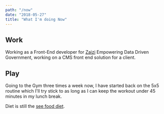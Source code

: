 ```yaml
---
path: "/now"
date: "2018-05-27"
title: "What I'm doing Now"
---
```


## Work

Working as a Front-End developer for [Zaizi] Empowering Data Driven
Government, working on a CMS front end solution for a client.

## Play

Going to the Gym three times a week now, I have started back on the
5x5 routine which I'll try stick to as long as I can keep the workout
under 45 minutes in my lunch break.

Diet is still the [see food diet].

<!-- Links -->

[zaizi]: https://www.linkedin.com/company/zaizi/
[see food diet]: # 'I see food, I eat it!'
